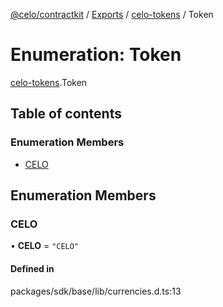 [@celo/contractkit](../README.md) / [Exports](../modules.md) / [celo-tokens](../modules/celo_tokens.md) / Token

# Enumeration: Token

[celo-tokens](../modules/celo_tokens.md).Token

## Table of contents

### Enumeration Members

- [CELO](celo_tokens.Token.md#celo)

## Enumeration Members

### CELO

• **CELO** = ``"CELO"``

#### Defined in

packages/sdk/base/lib/currencies.d.ts:13

